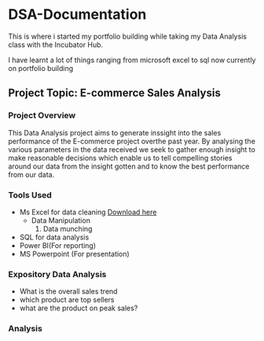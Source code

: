 # DSA-Documentation

This is where i started my portfolio building while taking my Data Analysis class with the Incubator Hub.

I have learnt a lot of things ranging from microsoft excel to sql now currently on portfolio building

## Project Topic: E-commerce Sales Analysis

### Project Overview

This Data Analysis project aims to generate inssight into the sales performance of the E-commerce project overthe past year. By analysing the various parameters in the data received we seek to gather enough insight to make reasonable decisions which enable us to tell compelling stories around our data from the insight gotten and to know the best performance from our data.

### Tools Used

- Ms Excel for data cleaning [Download here](https://Microsoft.com)
  - Data Manipulation
    1. Data munching
- SQL for data analysis
- Power BI(For reporting)
- MS Powerpoint (For presentation)
### Expository Data Analysis
  - What is the overall sales trend
  - which product are top sellers
  - what are the product on peak sales?

### Analysis 



